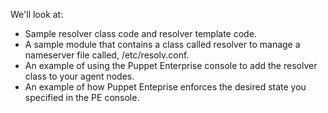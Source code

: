 We'll look at:

* Sample resolver class code and resolver template code.
* A sample module that contains a class called resolver to manage a nameserver file called, /etc/resolv.conf.
* An example of using the Puppet Enterprise console to add the resolver class to your agent nodes.
* An example of how Puppet Enteprise enforces the desired state you specified in the PE console.